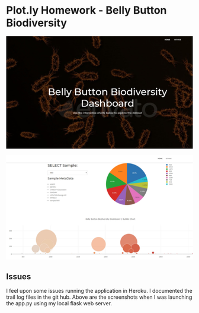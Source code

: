 # Plot.ly Homework - Belly Button Biodiversity

![Bacteria Screenshot](documentation/screenshot-001.jpg)

![Bacteria Screenshot](documentation/screenshot-002.jpg)


## Issues

I feel upon some issues running the application in Heroku. I documented the trail log files in the git hub.
Above are the screenshots when I was launching the app.py using my local flask web server.
